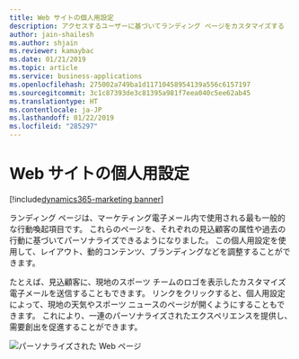 ```yaml
---
title: Web サイトの個人用設定
description: アクセスするユーザーに基づいてランディング ページをカスタマイズする
author: jain-shailesh
ms.author: shjain
ms.reviewer: kamaybac
ms.date: 01/21/2019
ms.topic: article
ms.service: business-applications
ms.openlocfilehash: 275002a749ba1d11710458954139a556c6157197
ms.sourcegitcommit: 3c1c87393de3c81395a981f7eea040c5ee62ab45
ms.translationtype: HT
ms.contentlocale: ja-JP
ms.lasthandoff: 01/22/2019
ms.locfileid: "285297"
---
```

# <a name="website-personalization"></a>Web サイトの個人用設定
[!include[dynamics365-marketing banner](../includes/dynamics365-marketing.md)]

ランディング ページは、マーケティング電子メール内で使用される最も一般的な行動喚起項目です。 これらのページを、それぞれの見込顧客の属性や過去の行動に基づいてパーソナライズできるようになりました。 この個人用設定を使用して、レイアウト、動的コンテンツ、ブランディングなどを調整することができます。

たとえば、見込顧客に、現地のスポーツ チームのロゴを表示したカスタマイズ電子メールを送信することもできます。 リンクをクリックすると、個人用設定によって、現地の天気やスポーツ ニュースのページが開くようにすることもできます。 これにより、一連のパーソナライズされたエクスペリエンスを提供し、需要創出を促進することができます。

![パーソナライズされた Web ページ](media/PersonalizationLandingPages.png "パーソナライズされた Web ページ")

